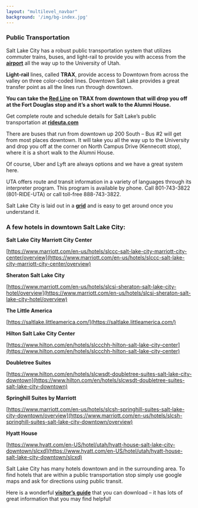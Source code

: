 ```yaml
---
layout: "multilevel_navbar"
background: '/img/bg-index.jpg'
---
```


### **Public Transportation**

Salt Lake City has a robust public transportation system that  utilizes commuter trains, buses, and light-rail to provide you with  access from the [**airport**](https://www.visitsaltlake.com/plan-your-visit/transportation/airports-airlines/) all the way up to the University of Utah.

**Light-rail** lines, called **TRAX**,  provide access to Downtown from across the valley on three color-coded  lines. Downtown Salt Lake provides a great transfer point as all the  lines run through downtown.

**You can take the [Red Line](https://www.rideuta.com/Rider-Tools/Schedules-and-Maps/703-Red-Line) on TRAX from downtown that will  drop you off at the Fort Douglas stop and it’s a short walk to the  Alumni House.**


Get complete route and schedule details for Salt Lake’s public transportation at [**rideuta.com**](http://www.rideuta.com/) 

There are buses that run from downtown up 200 South – Bus #2 will get from most places downtown. It will take you all the way up to the  University and drop you off at the corner on North Campus Drive  (Kennecott stop), where it is a short walk to the Alumni House.

Of course, Uber and Lyft are always options and we have a great system here.

UTA offers route and transit information in a variety of languages  through its interpreter program. This program is available by phone.  Call 801-743-3822 (801-RIDE-UTA) or call toll-free 888-743-3822.

Salt Lake City is laid out in a [**grid**](http://widestreetsofsaltlake.blogspot.com/2012/11/salt-lakes-grid-system-how-to.html) and is easy to get around once you understand it.


### **A few hotels in downtown Salt Lake City:**

**Salt Lake City Marriott City Center**

[https://www.marriott.com/en-us/hotels/slccc-salt-lake-city-marriott-city-center/overview](https://www.marriott.com/en-us/hotels/slccc-salt-lake-city-marriott-city-center/overview)

**Sheraton Salt Lake City**

[https://www.marriott.com/en-us/hotels/slcsi-sheraton-salt-lake-city-hotel/overview](https://www.marriott.com/en-us/hotels/slcsi-sheraton-salt-lake-city-hotel/overview)

**The Little America**

[https://saltlake.littleamerica.com/](https://saltlake.littleamerica.com/)

**Hilton Salt Lake City Center**

[https://www.hilton.com/en/hotels/slccchh-hilton-salt-lake-city-center](https://www.hilton.com/en/hotels/slccchh-hilton-salt-lake-city-center)

**Doubletree Suites**

[https://www.hilton.com/en/hotels/slcwsdt-doubletree-suites-salt-lake-city-downtown](https://www.hilton.com/en/hotels/slcwsdt-doubletree-suites-salt-lake-city-downtown)

**Springhill Suites by Marriott**

[https://www.marriott.com/en-us/hotels/slcsh-springhill-suites-salt-lake-city-downtown/overview](https://www.marriott.com/en-us/hotels/slcsh-springhill-suites-salt-lake-city-downtown/overview)

**Hyatt House**

[https://www.hyatt.com/en-US/hotel/utah/hyatt-house-salt-lake-city-downtown/slcxd](https://www.hyatt.com/en-US/hotel/utah/hyatt-house-salt-lake-city-downtown/slcxd)

Salt Lake City has many hotels downtown and in the surrounding area.  To find hotels that are within a public transportation stop simply use  google maps and ask for directions using public transit.

Here is a wonderful [**visitor’s guide**](https://www.bluetoad.com/publication/?m=43876&i=751010&p=6&ver=html5) that you can download – it has lots of great information that you may find helpful!

